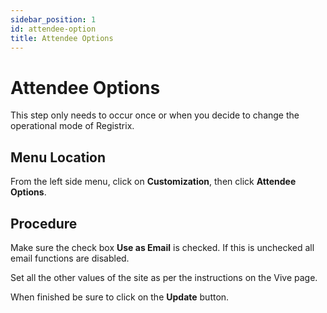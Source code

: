 ```yaml
---
sidebar_position: 1
id: attendee-option
title: Attendee Options
---
```


# Attendee Options

This step only needs to occur once or when you decide to change the operational mode of Registrix.

## Menu Location

From the left side menu, click on **Customization**, then click **Attendee Options**.

## Procedure

Make sure the check box **Use as Email** is checked.  If this is unchecked all email functions are disabled.


Set all the other values of the site as per the instructions on the Vive page.

When finished be sure to click on the **Update** button.
